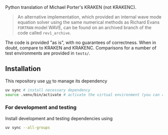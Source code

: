 Python translation of Michael Porter's KRAKEN (not KRAKENC).

> An alternative implementation, which provided an internal wave mode equation solver using the same numerical methods as Richard Evans `FORTRAN` model WAVE, can be found on an archived branch of the code called `rev1_archive`.

The code is provided "as is", with no guarantees of correctness. When in doubt, compare to KRAKEN and KRAKENC.
Comparisons for a number of test environments are provided in `tests/`.

## Installation
This repository use [uv](https://docs.astral.sh/uv/guides/package/#updating-your-version) to manage its dependency

```sh
uv sync # install necessary dependency
source .venv/bin/activate # activate the virtual environment (you can also use `uv run $SHELL`)
```

### For development and testing

Install development and testing dependencies using
```sh
uv sync --all-groups
```


